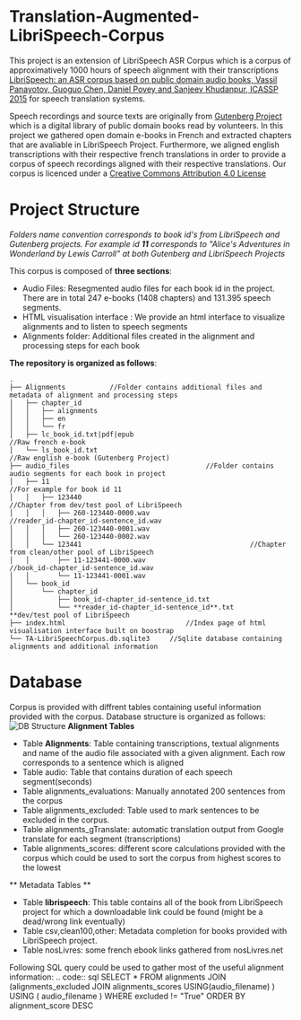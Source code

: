 Translation-Augmented-LibriSpeech-Corpus
========================================

This project is an extension of LibriSpeech ASR Corpus which is a corpus of approximatively 1000 hours of speech alignment with their transcriptions [LibriSpeech: an ASR corpus based on public domain audio books, Vassil Panayotov, Guoguo Chen, Daniel Povey and Sanjeev Khudanpur, ICASSP 2015](http://www.danielpovey.com/files/2015_icassp_librispeech.pdf) for speech translation systems.


Speech recordings and source texts are originally from [Gutenberg Project](https://www.http://www.gutenberg.org) which is a digital library of public domain books read by volunteers.  In this project we gathered open domain e-books in French and extracted chapters that are avaliable in LibriSpeech Project. Furthermore, we aligned english transcriptions with their respective french translations in order to provide a corpus of speech recordings aligned with their respective translations. Our corpus is licenced under a [Creative Commons Attribution 4.0 License](https://creativecommons.org/licenses/by/4.0/legalcode)

Project Structure
=================

*Folders name convention corresponds to book id's from LibriSpeech and Gutenberg projects. For example id **11** corresponds to "Alice's Adventures in Wonderland by Lewis Carroll" at both Gutenberg and LibriSpeech Projects*

This corpus is composed of **three sections**:
- Audio Files: Resegmented audio files for each book id in the project. There are in total 247 e-books (1408 chapters) and 131.395 speech segments.
- HTML visualisation interface : We provide an html interface to visualize alignments and to listen to speech segments
- Alignments folder: Additional files created in the alignment and processing steps for each book

**The repository is organized as follows**:

```
.
├── Alignments           //Folder contains additional files and metadata of alignment and processing steps
│   ├── chapter_id
│   │   ├── alignments
│   │   ├── en
│   │   └── fr
│   ├── lc_book_id.txt|pdf|epub                                                        //Raw french e-book 
│   └── ls_book_id.txt                                            //Raw english e-book (Gutenberg Project)
├── audio_files                                  //Folder contains audio segments for each book in project
│   ├── 11                                                                    //For example for book id 11
│   │   ├── 123440                                             //Chapter from dev/test pool of LibriSpeech
│   │   │   ├── 260-123440-0000.wav                                 //reader_id-chapter_id-sentence_id.wav
│   │   │   ├── 260-123440-0001.wav
│   │   │   └── 260-123440-0002.wav
│   │   └── 123441                                          //Chapter from clean/other pool of LibriSpeech
│   │       ├── 11-123441-0000.wav                                    //book_id-chapter_id-sentence_id.wav
│   │       └── 11-123441-0001.wav
│   └── book_id
│       └── chapter_id
│           ├── book_id-chapter_id-sentence_id.txt
│           └── **reader_id-chapter_id-sentence_id**.txt                    **dev/test pool of LibriSpeech
├── index.html                              //Index page of html visualisation interface built on boostrap 
└── TA-LibriSpeechCorpus.db.sqlite3     //Sqlite database containing alignments and additional information

```


Database
========

Corpus is provided with diffrent tables containing useful information provided with the corpus. Database structure is organized as follows:
![DB Structure](https://github.com/alicank/Translation-Augmented-LibriSpeech-Corpus/img/db_structure.png "DB structure")
**Alignment Tables**
- Table **Alignments**: Table containing transcriptions, textual alignments and name of the audio file associated with a given alignment. Each row corresponds to a sentence which is aligned
- Table audio: Table that contains duration of each speech segment(seconds)
- Table alignments_evaluations: Manually annotated 200 sentences from the corpus
- Table alignments_excluded: Table used to mark sentences to be excluded in the corpus.
- Table alignments_gTranslate: automatic translation output from Google translate for each segment (transcriptions)
- Table alignments_scores: different score calculations provided with the corpus which could be used to sort the corpus from highest scores to the lowest

** Metadata Tables **
- Table **librispeech**: This table contains all of the book from LibriSpeech project for which a downloadable link could be found (might be a dead/wrong link eventually)
- Table csv,clean100,other: Metadata completion for books provided with LibriSpeech project.
- Table nosLivres: some french ebook links gathered from nosLivres.net

Following SQL query could be used to gather most of the useful alignment information:
.. code:: sql
    SELECT * FROM alignments
    JOIN (alignments_excluded JOIN alignments_scores USING(audio_filename) )
    USING ( audio_filename ) WHERE excluded != "True"
    ORDER BY alignment_score DESC



